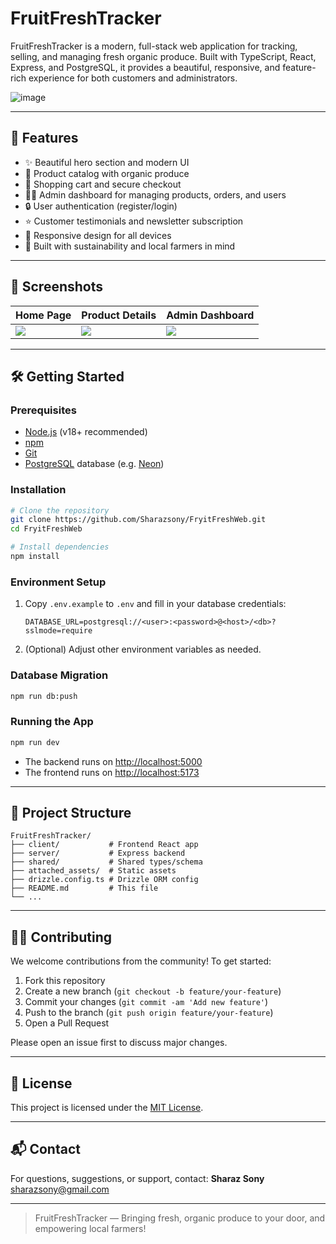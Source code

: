 # FruitFreshTracker

FruitFreshTracker is a modern, full-stack web application for tracking, selling, and managing fresh organic produce. Built with TypeScript, React, Express, and PostgreSQL, it provides a beautiful, responsive, and feature-rich experience for both customers and administrators.


![image](https://github.com/user-attachments/assets/2943f728-14f3-4753-afbe-96077b1df959)

---

## 🚀 Features
- ✨ Beautiful hero section and modern UI
- 🥦 Product catalog with organic produce
- 🛒 Shopping cart and secure checkout
- 🧑‍💼 Admin dashboard for managing products, orders, and users
- 🔒 User authentication (register/login)
- ⭐ Customer testimonials and newsletter subscription
- 📱 Responsive design for all devices
- 🌱 Built with sustainability and local farmers in mind

---

## 📸 Screenshots


| Home Page | Product Details | Admin Dashboard |
|---|---|---|
| ![](client/src/assets/home.png) | ![](client/src/assets/product.png) | ![](client/src/assets/admin.png) |

---

## 🛠️ Getting Started

### Prerequisites
- [Node.js](https://nodejs.org/) (v18+ recommended)
- [npm](https://www.npmjs.com/)
- [Git](https://git-scm.com/)
- [PostgreSQL](https://www.postgresql.org/) database (e.g. [Neon](https://neon.tech/))

### Installation
```sh
# Clone the repository
git clone https://github.com/Sharazsony/FryitFreshWeb.git
cd FryitFreshWeb

# Install dependencies
npm install
```

### Environment Setup
1. Copy `.env.example` to `.env` and fill in your database credentials:
   ```env
   DATABASE_URL=postgresql://<user>:<password>@<host>/<db>?sslmode=require
   ```
2. (Optional) Adjust other environment variables as needed.

### Database Migration
```sh
npm run db:push
```

### Running the App
```sh
npm run dev
```
- The backend runs on [http://localhost:5000](http://localhost:5000)
- The frontend runs on [http://localhost:5173](http://localhost:5173)

---

## 🧩 Project Structure
```
FruitFreshTracker/
├── client/           # Frontend React app
├── server/           # Express backend
├── shared/           # Shared types/schema
├── attached_assets/  # Static assets
├── drizzle.config.ts # Drizzle ORM config
├── README.md         # This file
└── ...
```

---

## 🧑‍💻 Contributing
We welcome contributions from the community! To get started:
1. Fork this repository
2. Create a new branch (`git checkout -b feature/your-feature`)
3. Commit your changes (`git commit -am 'Add new feature'`)
4. Push to the branch (`git push origin feature/your-feature`)
5. Open a Pull Request

Please open an issue first to discuss major changes.

---

## 📄 License
This project is licensed under the [MIT License](LICENSE).

---

## 📬 Contact
For questions, suggestions, or support, contact:
**Sharaz Sony**  
[sharazsony@gmail.com](mailto:sharazsony@gmail.com)

---

> FruitFreshTracker — Bringing fresh, organic produce to your door, and empowering local farmers!
